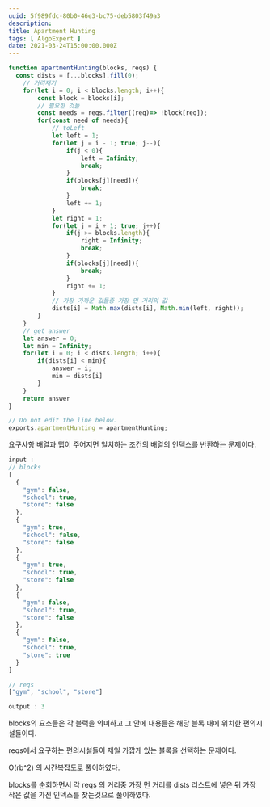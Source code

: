 ```yaml
---
uuid: 5f989fdc-80b0-46e3-bc75-deb5803f49a3
description: 
title: Apartment Hunting
tags: [ AlgoExpert ]
date: 2021-03-24T15:00:00.000Z
---
```








```jsx
function apartmentHunting(blocks, reqs) {
  const dists = [...blocks].fill(0);
	// 거리재기
	for(let i = 0; i < blocks.length; i++){
		const block = blocks[i];
		// 필요한 것들
		const needs = reqs.filter((req)=> !block[req]);
		for(const need of needs){
			// toLeft
			let left = 1;
			for(let j = i - 1; true; j--){
				if(j < 0){
					left = Infinity;
					break;
				}
				if(blocks[j][need]){
					break;
				}
				left += 1;
			}
			let right = 1;
			for(let j = i + 1; true; j++){
				if(j >= blocks.length){
					right = Infinity;
					break;
				}
				if(blocks[j][need]){
					break;
				}
				right += 1;
			}
			// 가장 가까운 값들중 가장 먼 거리의 값
			dists[i] = Math.max(dists[i], Math.min(left, right));
		}
	}
	// get answer
	let answer = 0;
	let min = Infinity;
	for(let i = 0; i < dists.length; i++){
		if(dists[i] < min){
			answer = i;
			min = dists[i]
		}
	}
	return answer
}

// Do not edit the line below.
exports.apartmentHunting = apartmentHunting;
```

요구사항 배열과 맵이 주어지면 일치하는 조건의 배열의 인덱스를 반환하는 문제이다.

```jsx
input :
// blocks
[
  {
    "gym": false,
    "school": true,
    "store": false
  },
  {
    "gym": true,
    "school": false,
    "store": false
  },
  {
    "gym": true,
    "school": true,
    "store": false
  },
  {
    "gym": false,
    "school": true,
    "store": false
  },
  {
    "gym": false,
    "school": true,
    "store": true
  }
]

// reqs
["gym", "school", "store"]

output : 3
```

blocks의 요소들은 각 블럭을 의미하고 그 안에 내용들은 해당 블록 내에 위치한 편의시설들이다.

reqs에서 요구하는 편의시설들이 제일 가깝게 있는 블록을 선택하는 문제이다.

O(rb^2) 의 시간복잡도로 풀이하였다.

blocks를 순회하면서 각 reqs 의 거리중 가장 먼 거리를 dists 리스트에 넣은 뒤 가장 작은 값을 가진 인덱스를 찾는것으로 풀이하였다.